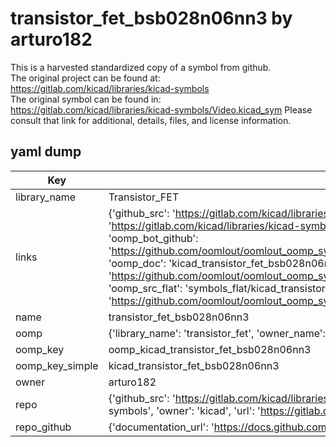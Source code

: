 # transistor_fet_bsb028n06nn3 by arturo182  
This is a harvested standardized copy of a symbol from github.  
The original project can be found at:  
https://gitlab.com/kicad/libraries/kicad-symbols  
The original symbol can be found in:
https://gitlab.com/kicad/libraries/kicad-symbols/Video.kicad_sym
Please consult that link for additional, details, files, and license information.  
## yaml dump  
| Key | Value |  
| --- | --- |  
| library_name | Transistor_FET |  
| links | {'github_src': 'https://gitlab.com/kicad/libraries/kicad-symbols/Video.kicad_sym', 'github_src_repo': 'https://gitlab.com/kicad/libraries/kicad-symbols', 'oomp_bot': 'kicad_transistor_fet_bsb028n06nn3/working', 'oomp_bot_github': 'https://github.com/oomlout/oomlout_oomp_symbol_bot/tree/main/kicad_transistor_fet_bsb028n06nn3/working', 'oomp_doc': 'kicad_transistor_fet_bsb028n06nn3/working', 'oomp_doc_github': 'https://github.com/oomlout/oomlout_oomp_symbol_doc/tree/main/kicad_transistor_fet_bsb028n06nn3/working', 'oomp_src_flat': 'symbols_flat/kicad_transistor_fet_bsb028n06nn3/working', 'oomp_src_flat_github': 'https://github.com/oomlout/oomlout_oomp_symbol_src/tree/main/kicad_transistor_fet_bsb028n06nn3/working'} |  
| name | transistor_fet_bsb028n06nn3 |  
| oomp | {'library_name': 'transistor_fet', 'owner_name': 'kicad', 'symbol_name': 'transistor_fet_bsb028n06nn3'} |  
| oomp_key | oomp_kicad_transistor_fet_bsb028n06nn3 |  
| oomp_key_simple | kicad_transistor_fet_bsb028n06nn3 |  
| owner | arturo182 |  
| repo | {'github_src': 'https://gitlab.com/kicad/libraries/kicad-symbols/Video.kicad_sym', 'name': 'libraries/kicad-symbols', 'owner': 'kicad', 'url': 'https://gitlab.com/kicad/libraries/kicad-symbols'} |  
| repo_github | {'documentation_url': 'https://docs.github.com/rest/repos/repos#get-a-repository', 'message': 'Not Found'} |  

